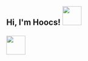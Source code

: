 <h2> Hi, I'm Hoocs! <img src="https://media.giphy.com/media/ZcRPHTiIZ5zx8QZYJx/source.gif" width="50"></h2>

### <img src="https://media.giphy.com/media/VgCDAzcKvsR6OM0uWg/giphy.gif" width="50">
